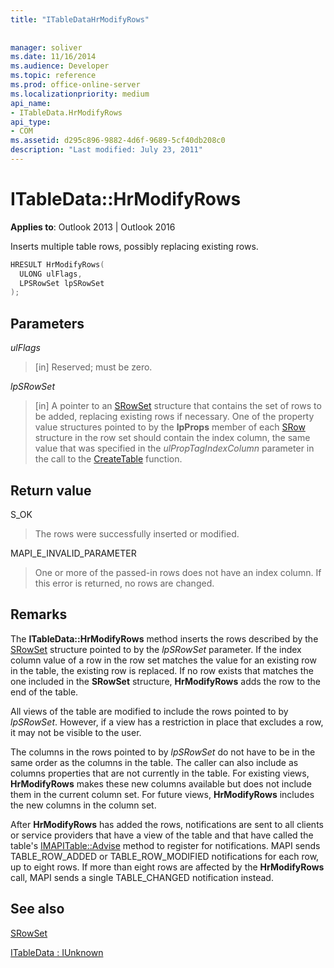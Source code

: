 ```yaml
---
title: "ITableDataHrModifyRows"
 
 
manager: soliver
ms.date: 11/16/2014
ms.audience: Developer
ms.topic: reference
ms.prod: office-online-server
ms.localizationpriority: medium
api_name:
- ITableData.HrModifyRows
api_type:
- COM
ms.assetid: d295c896-9882-4d6f-9689-5cf40db208c0
description: "Last modified: July 23, 2011"
---
```


# ITableData::HrModifyRows

  
  
**Applies to**: Outlook 2013 | Outlook 2016 
  
Inserts multiple table rows, possibly replacing existing rows.
  
```cpp
HRESULT HrModifyRows(
  ULONG ulFlags,
  LPSRowSet lpSRowSet
);
```

## Parameters

 _ulFlags_
  
> [in] Reserved; must be zero.
    
 _lpSRowSet_
  
> [in] A pointer to an [SRowSet](srowset.md) structure that contains the set of rows to be added, replacing existing rows if necessary. One of the property value structures pointed to by the **lpProps** member of each [SRow](srow.md) structure in the row set should contain the index column, the same value that was specified in the  _ulPropTagIndexColumn_ parameter in the call to the [CreateTable](createtable.md) function. 
    
## Return value

S_OK 
  
> The rows were successfully inserted or modified.
    
MAPI_E_INVALID_PARAMETER 
  
> One or more of the passed-in rows does not have an index column. If this error is returned, no rows are changed.
    
## Remarks

The **ITableData::HrModifyRows** method inserts the rows described by the [SRowSet](srowset.md) structure pointed to by the  _lpSRowSet_ parameter. If the index column value of a row in the row set matches the value for an existing row in the table, the existing row is replaced. If no row exists that matches the one included in the **SRowSet** structure, **HrModifyRows** adds the row to the end of the table. 
  
All views of the table are modified to include the rows pointed to by  _lpSRowSet_. However, if a view has a restriction in place that excludes a row, it may not be visible to the user. 
  
The columns in the rows pointed to by  _lpSRowSet_ do not have to be in the same order as the columns in the table. The caller can also include as columns properties that are not currently in the table. For existing views, **HrModifyRows** makes these new columns available but does not include them in the current column set. For future views, **HrModifyRows** includes the new columns in the column set. 
  
After **HrModifyRows** has added the rows, notifications are sent to all clients or service providers that have a view of the table and that have called the table's [IMAPITable::Advise](imapitable-advise.md) method to register for notifications. MAPI sends TABLE_ROW_ADDED or TABLE_ROW_MODIFIED notifications for each row, up to eight rows. If more than eight rows are affected by the **HrModifyRows** call, MAPI sends a single TABLE_CHANGED notification instead. 
  
## See also



[SRowSet](srowset.md)
  
[ITableData : IUnknown](itabledataiunknown.md)

